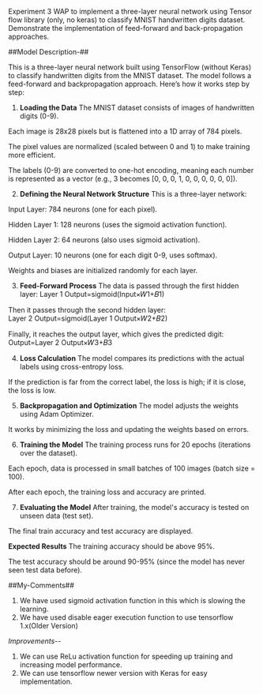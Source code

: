 Experiment 3
WAP to implement a three-layer neural network using Tensor flow library (only, no keras) to classify MNIST handwritten digits dataset. Demonstrate the implementation of feed-forward and back-propagation approaches.


##Model Description-##

This is a three-layer neural network built using TensorFlow (without Keras) to classify handwritten digits from the MNIST dataset. The model follows a feed-forward and backpropagation approach. Here’s how it works step by step:

1. **Loading the Data**
The MNIST dataset consists of images of handwritten digits (0-9).

Each image is 28x28 pixels but is flattened into a 1D array of 784 pixels.

The pixel values are normalized (scaled between 0 and 1) to make training more efficient.

The labels (0-9) are converted to one-hot encoding, meaning each number is represented as a vector (e.g., 3 becomes [0, 0, 0, 1, 0, 0, 0, 0, 0, 0]).

2. **Defining the Neural Network Structure**
This is a three-layer network:

Input Layer: 784 neurons (one for each pixel).

Hidden Layer 1: 128 neurons (uses the sigmoid activation function).

Hidden Layer 2: 64 neurons (also uses sigmoid activation).

Output Layer: 10 neurons (one for each digit 0-9, uses softmax).

Weights and biases are initialized randomly for each layer.

3. **Feed-Forward Process**
The data is passed through the first hidden layer:
Layer 1 Output=sigmoid(Input×𝑊1+𝐵1)

Then it passes through the second hidden layer:
Layer 2 Output=sigmoid(Layer 1 Output×𝑊2+𝐵2)


Finally, it reaches the output layer, which gives the predicted digit:
Output=Layer 2 Output×𝑊3+𝐵3


4. **Loss Calculation**
The model compares its predictions with the actual labels using cross-entropy loss.

If the prediction is far from the correct label, the loss is high; if it is close, the loss is low.

5. **Backpropagation and Optimization**
The model adjusts the weights using Adam Optimizer.

It works by minimizing the loss and updating the weights based on errors.

6. **Training the Model**
The training process runs for 20 epochs (iterations over the dataset).

Each epoch, data is processed in small batches of 100 images (batch size = 100).

After each epoch, the training loss and accuracy are printed.

7. **Evaluating the Model**
After training, the model's accuracy is tested on unseen data (test set).

The final train accuracy and test accuracy are displayed.

**Expected Results**
The training accuracy should be above 95%.

The test accuracy should be around 90-95% (since the model has never seen test data before).


##My-Comments##
 1. We have used sigmoid activation function in this which is slowing the learning.
 2. We have used disable eager execution function to use tensorflow 1.x(Older Version)

 *Improvements--*
 1. We can use ReLu activation function for speeding up training and increasing model performance.
 2. We can use tensorflow newer version with Keras for easy implementation.